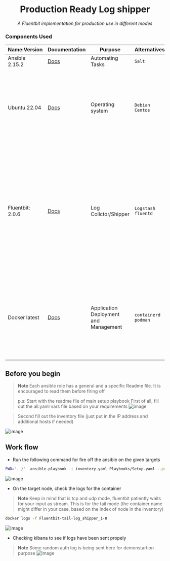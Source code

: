 
<div align="center">
    <h1>Production Ready Log shipper</h1>
    <i>A Fluentbit implementation for production use in different modes</i>

</div>

### Components Used

| Name:Version         | Documentation                                                                                     | Purpose                                          | Alternatives                       | Advantages                                                                                                                                                                              |
|----------------------|---------------------------------------------------------------------------------------------------|--------------------------------------------------|------------------------------------|-----------------------------------------------------------------------------------------------------------------------------------------------------------------------------------------|
| Ansible 2.15.2       | [Docs](https://docs.ansible.com/)                                                                 | Automating Tasks                                 | `Salt`                             | 1. No footprint on target hosts                                                                                                                                                         |
| Ubuntu  22.04        | [Docs](https://www.google.com/search?client=safari&rls=en&q=ubuntu+image+22.04&ie=UTF-8&oe=UTF-8) | Operating system                                 | `Debian` `Centos`                  | 1. Bigger community<br/>2. Faster releases than debian<br/>3. Bigger community than any other OS<br/>4. Not cash grapping like centos (Yet :))                                          |
| Fluentbit: 2.0.6     | [Docs](https://docs.fluentbit.io/manual)                                                                                                  | Log Collctor/Shipper                    | `Logstash` `fluentd`                            | 1. No seperate component for shipper and collector<br/>2. No extra dependency<br/>3. Very efficient (faster than fluentd)<br/>4. Almost zero foot print (Comparing to alternatives)<br/>5. Much easier to setup and manage<br/>6. Good number of useful plugins |
| Docker latest        | [Docs](https://docs.docker.com/)                                                                  | Application Deployment and Management            | `containerd` `podman`              | 1. Much more bells and wistels are included out of the box comparing to alternatives<br/>2. Awsome community and documentation <br/>3. Easy to work with                                |



## Before you begin
> **Note**
> Each ansible role has a general and a specific Readme file. It is encouraged to read them before firing off
> 
> p.s: Start with the readme file of main setup playbook
> First of all, fill out the all.yaml vars file based on your requirements
![image](https://s3.ir-thr-at1.arvanstorage.ir/kanglogshipper/log_shipper_vars_sample.png)


> Second fill out the inventory file (just put in the IP address and additional hosts if needed)

![image](https://s3.ir-thr-at1.arvanstorage.ir/kanglogshipper/log_shipper_inventory_sample.png)




## Work flow
* Run the following command for fire off the ansible on the given targets
``` bash
PWD='../'  ansible-playbook -i inventory.yaml Playbooks/Setup.yaml --private-key SSH_Keys/private_key.pem 
```
![image](https://s3.ir-thr-at1.arvanstorage.ir/kanglogshipper/log_shipper_ansible_run.gif)


* On the target node, check the logs for the container 
> **Note**
> Keep in mind that is tcp and udp mode, fluentbit patiently waits for your input as stream.
> This is for the tail mode (the container name might differ in your case, based on the index of node in the inventory)
``` bash
docker logs -f Fluentbit-tail-log_shipper_1-0
```
![image](https://s3.ir-thr-at1.arvanstorage.ir/kanglogshipper/log_shipper_tail_works.gif)

* Checking kibana to see if logs have been sent propely
> **Note**
> Some random auth log is being sent here for demonstartion purpose
![image](https://s3.ir-thr-at1.arvanstorage.ir/kanglogshipper/log_shipper_log_sent.gif)







